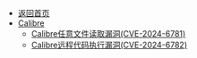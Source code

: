 - [返回首页](/)
- [Calibre](Calibre/)
  - [Calibre任意文件读取漏洞(CVE-2024-6781)](Calibre/Calibre任意文件读取漏洞(CVE-2024-6781).md)
  - [Calibre远程代码执行漏洞(CVE-2024-6782)](Calibre/Calibre远程代码执行漏洞(CVE-2024-6782).md)
